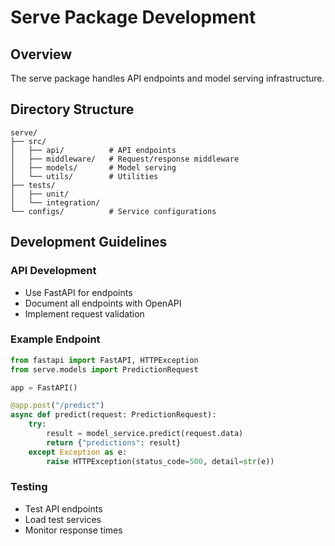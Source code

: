 # Serve Package Development

## Overview
The serve package handles API endpoints and model serving infrastructure.

## Directory Structure
```
serve/
├── src/
│   ├── api/          # API endpoints
│   ├── middleware/   # Request/response middleware
│   ├── models/       # Model serving
│   └── utils/        # Utilities
├── tests/
│   ├── unit/
│   └── integration/
└── configs/          # Service configurations
```

## Development Guidelines

### API Development
- Use FastAPI for endpoints
- Document all endpoints with OpenAPI
- Implement request validation

### Example Endpoint
```python
from fastapi import FastAPI, HTTPException
from serve.models import PredictionRequest

app = FastAPI()

@app.post("/predict")
async def predict(request: PredictionRequest):
    try:
        result = model_service.predict(request.data)
        return {"predictions": result}
    except Exception as e:
        raise HTTPException(status_code=500, detail=str(e))
```

### Testing
- Test API endpoints
- Load test services
- Monitor response times